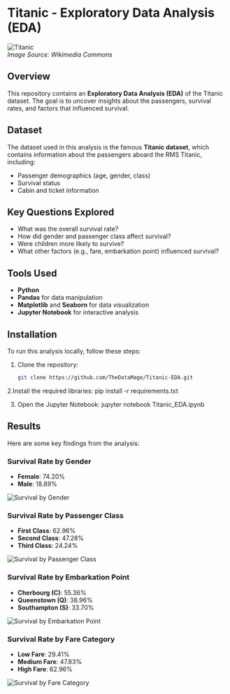# Titanic - Exploratory Data Analysis (EDA)

![Titanic](https://upload.wikimedia.org/wikipedia/commons/thumb/f/fd/RMS_Titanic_3.jpg/800px-RMS_Titanic_3.jpg)  
*Image Source: Wikimedia Commons*

## Overview
This repository contains an **Exploratory Data Analysis (EDA)** of the Titanic dataset. The goal is to uncover insights about the passengers, survival rates, and factors that influenced survival.

## Dataset
The dataset used in this analysis is the famous **Titanic dataset**, which contains information about the passengers aboard the RMS Titanic, including:
- Passenger demographics (age, gender, class)
- Survival status
- Cabin and ticket information

## Key Questions Explored
- What was the overall survival rate?
- How did gender and passenger class affect survival?
- Were children more likely to survive?
- What other factors (e.g., fare, embarkation point) influenced survival?

## Tools Used
- **Python**
- **Pandas** for data manipulation
- **Matplotlib** and **Seaborn** for data visualization
- **Jupyter Notebook** for interactive analysis

## Installation
To run this analysis locally, follow these steps:

1. Clone the repository:
   ```bash
   git clone https://github.com/TheDataMage/Titanic-EDA.git

2.Install the required libraries:
   pip install -r requirements.txt

3. Open the Jupyter Notebook:
   jupyter notebook Titanic_EDA.ipynb

## Results
Here are some key findings from the analysis:

### Survival Rate by Gender
- **Female**: 74.20%
- **Male**: 18.89%

![Survival by Gender](survival_by_gender.png)

### Survival Rate by Passenger Class
- **First Class**: 62.96%
- **Second Class**: 47.28%
- **Third Class**: 24.24%

![Survival by Passenger Class](survival_by_class.png)

### Survival Rate by Embarkation Point
- **Cherbourg (C)**: 55.36%
- **Queenstown (Q)**: 38.96%
- **Southampton (S)**: 33.70%

![Survival by Embarkation Point](survival_by_embarkation.png)

### Survival Rate by Fare Category
- **Low Fare**: 29.41%
- **Medium Fare**: 47.83%
- **High Fare**: 62.96%

![Survival by Fare Category](survival_by_fare.png)
